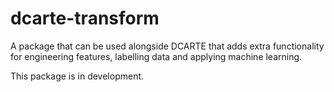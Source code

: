 # dcarte-transform
A package that can be used alongside DCARTE that adds extra functionality for engineering features, labelling data and applying machine learning.

This package is in development.
